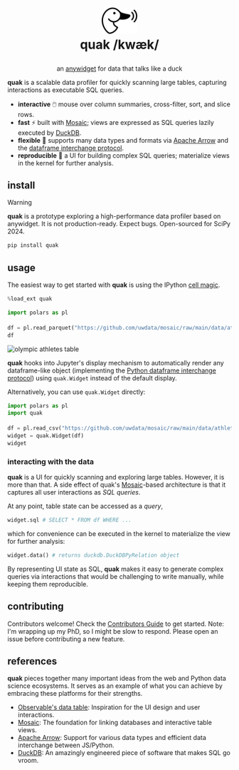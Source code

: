 <h1>
<p align="center">
  <img src="./lib/logo.svg" alt="quak logo" width="80">
  <br>quak /kwæk/
</h1>
  <p align="center">
    <span>an <a href="https://github.com/manzt/anywidget">anywidget</a> for data that talks like a duck</span>
  </p>
</p>

**quak** is a scalable data profiler for quickly scanning large tables,
capturing interactions as executable SQL queries.

- **interactive** 🖱️ mouse over column summaries, cross-filter, sort, and slice rows.
- **fast** ⚡ built with [Mosaic](https://github.com/uwdata/mosaic); views are expressed as SQL queries lazily executed by [DuckDB](https://duckdb.org/).
- **flexible** 🔄 supports many data types and formats via [Apache Arrow](https://arrow.apache.org/docs/index.html) and the [dataframe interchange protocol](https://data-apis.org/dataframe-protocol/latest/purpose_and_scope.html).
- **reproducible** 📓 a UI for building complex SQL queries; materialize views in the kernel for further analysis.

## install

> [!WARNING]
> **quak** is a prototype exploring a high-performance data profiler based on
> anywidget. It is not production-ready. Expect bugs. Open-sourced for SciPy
> 2024.

```sh
pip install quak
```

## usage

The easiest way to get started with **quak** is using the IPython
[cell magic](https://ipython.readthedocs.io/en/stable/interactive/magics.html).

```python
%load_ext quak
```

```python
import polars as pl

df = pl.read_parquet("https://github.com/uwdata/mosaic/raw/main/data/athletes.parquet")
df
```

<img alt="olympic athletes table" src="https://github.com/user-attachments/assets/83858282-8876-4b12-aeea-44eb82d3bed3">

**quak** hooks into Jupyter's display mechanism to automatically render any
dataframe-like object (implementing the [Python dataframe interchange
protocol](https://data-apis.org/dataframe-protocol/latest/purpose_and_scope.html))
using `quak.Widget` instead of the default display.

Alternatively, you can use `quak.Widget` directly:

```python
import polars as pl
import quak

df = pl.read_csv("https://github.com/uwdata/mosaic/raw/main/data/athletes.parquet")
widget = quak.Widget(df)
widget
```

### interacting with the data

**quak** is a UI for quickly scanning and exploring large tables. However, it is
more than that. A side effect of quak's
[Mosaic](https://github.com/uwdata/mosaic)-based architecture is that it
captures all user interactions as _SQL queries_.

At any point, table state can be accessed as a _query_,

```python
widget.sql # SELECT * FROM df WHERE ...
```

which for convenience can be executed in the kernel to materialize the view for further analysis:

```python
widget.data() # returns duckdb.DuckDBPyRelation object
```

By representing UI state as SQL, **quak** makes it easy to generate complex
queries via interactions that would be challenging to write manually, while
keeping them reproducible.

## contributing

Contributors welcome! Check the [Contributors Guide](./CONTRIBUTING.md) to get
started. Note: I'm wrapping up my PhD, so I might be slow to respond. Please
open an issue before contributing a new feature.

## references

**quak** pieces together many important ideas from the web and Python data science ecosystems. 
It serves as an example of what you can achieve by embracing these platforms for their strengths.

- [Observable's data table](https://observablehq.com/documentation/cells/data-table): Inspiration for the UI design and user interactions.
- [Mosaic](https://github.com/uwdata/mosaic): The foundation for linking databases and interactive table views. 
- [Apache Arrow](https://arrow.apache.org/): Support for various data types and efficient data interchange between JS/Python.
- [DuckDB](https://duckdb.org/): An amazingly engineered piece of software that makes SQL go vroom.
